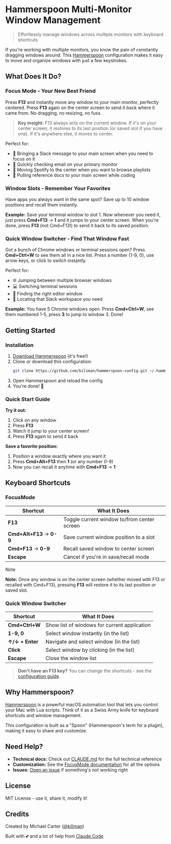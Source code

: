 # Hammerspoon Multi-Monitor Window Management

> Effortlessly manage windows across multiple monitors with keyboard shortcuts

If you're working with multiple monitors, you know the pain of constantly dragging windows around. This [Hammerspoon](https://www.hammerspoon.org/) configuration makes it easy to move and organize windows with just a few keystrokes.

## What Does It Do?

### Focus Mode - Your New Best Friend

Press **F13** and instantly move any window to your main monitor, perfectly centered. Press **F13** again on the center screen to send it back where it came from. No dragging, no resizing, no fuss.

> **Key insight:** F13 always acts on the current window. If it's on your center screen, it restores to its last position (or saved slot if you have one). If it's anywhere else, it moves to center.

Perfect for:

- 🎯 Bringing a Slack message to your main screen when you need to focus on it
- 📧 Quickly checking email on your primary monitor
- 🎵 Moving Spotify to the center when you want to browse playlists
- 📝 Pulling reference docs to your main screen while coding

### Window Slots - Remember Your Favorites

Have apps you always want in the same spot? Save up to 10 window positions and recall them instantly.

**Example:** Save your terminal window to slot 1. Now whenever you need it, just press **Cmd+F13** → **1** and it jumps to your center screen. When you're done, press **F13** (not Cmd+F13!) to send it back to its saved position.

### Quick Window Switcher - Find That Window Fast

Got a bunch of Chrome windows or terminal sessions open? Press **Cmd+Ctrl+W** to see them all in a nice list. Press a number (1-9, 0), use arrow keys, or click to switch instantly.

Perfect for:

- 🌐 Jumping between multiple browser windows
- 💻 Switching terminal sessions
- 📝 Finding the right editor window
- 💬 Locating that Slack workspace you need

**Example:** You have 5 Chrome windows open. Press **Cmd+Ctrl+W**, see them numbered 1-5, press **3** to jump to window 3. Done!

## Getting Started

### Installation

1. [Download Hammerspoon](https://www.hammerspoon.org/) (it's free!)
2. Clone or download this configuration:
   ```bash
   git clone https://github.com/kiliman/hammerspoon-config.git ~/.hammerspoon
   ```
3. Open Hammerspoon and reload the config
4. You're done! 🎉

### Quick Start Guide

**Try it out:**

1. Click on any window
2. Press **F13**
3. Watch it jump to your center screen!
4. Press **F13** again to send it back

**Save a favorite position:**

1. Position a window exactly where you want it
2. Press **Cmd+Alt+F13** then **1** (or any number 0-9)
3. Now you can recall it anytime with **Cmd+F13** → **1**

## Keyboard Shortcuts

### FocusMode

| Shortcut                  | What It Does                                |
| ------------------------- | ------------------------------------------- |
| **F13**                   | Toggle current window to/from center screen |
| **Cmd+Alt+F13** → **0-9** | Save current window position to a slot      |
| **Cmd+F13** → **0-9**     | Recall saved window to center screen        |
| **Escape**                | Cancel if you're in save/recall mode        |

> [!NOTE]
> **Note:** Once any window is on the center screen (whether moved with F13 or recalled with Cmd+F13), pressing **F13** will restore it to its last position or saved slot.

### Quick Window Switcher

| Shortcut          | What It Does                                     |
| ----------------- | ------------------------------------------------ |
| **Cmd+Ctrl+W**    | Show list of windows for current application    |
| **1-9, 0**        | Select window instantly (in the list)            |
| **↑/↓ + Enter**   | Navigate and select window (in the list)         |
| **Click**         | Select window by clicking (in the list)          |
| **Escape**        | Close the window list                            |

> **Don't have an F13 key?** You can change the shortcuts - see the [configuration guide](CLAUDE.md).

## Why Hammerspoon?

[Hammerspoon](https://www.hammerspoon.org/) is a powerful macOS automation tool that lets you control your Mac with Lua scripts. Think of it as a Swiss Army knife for keyboard shortcuts and window management.

This configuration is built as a "Spoon" (Hammerspoon's term for a plugin), making it easy to share and customize.

## Need Help?

- **Technical docs:** Check out [CLAUDE.md](CLAUDE.md) for the full technical reference
- **Customization:** See the [FocusMode documentation](Spoons/FocusMode.spoon/CLAUDE.md) for all the options
- **Issues:** [Open an issue](../../issues) if something's not working right

## License

MIT License - use it, share it, modify it!

## Credits

Created by Michael Carter ([@kiliman](https://github.com/kiliman))

Built with 💕 and a lot of help from [Claude Code](https://claude.com/claude-code)
